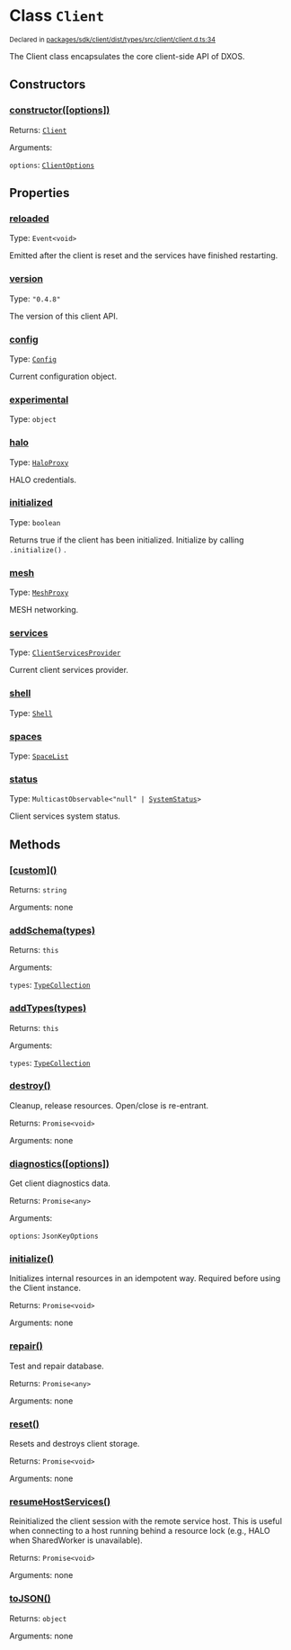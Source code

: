 # Class `Client`
<sub>Declared in [packages/sdk/client/dist/types/src/client/client.d.ts:34]()</sub>


The Client class encapsulates the core client-side API of DXOS.

## Constructors
### [constructor(\[options\])]()




Returns: <code>[Client](/api/@dxos/react-client/classes/Client)</code>

Arguments: 

`options`: <code>[ClientOptions](/api/@dxos/react-client/types/ClientOptions)</code>



## Properties
### [reloaded]()
Type: <code>Event&lt;void&gt;</code>

Emitted after the client is reset and the services have finished restarting.

### [version]()
Type: <code>"0.4.8"</code>

The version of this client API.

### [config]()
Type: <code>[Config](/api/@dxos/react-client/classes/Config)</code>

Current configuration object.

### [experimental]()
Type: <code>object</code>



### [halo]()
Type: <code>[HaloProxy](/api/@dxos/react-client/classes/HaloProxy)</code>

HALO credentials.

### [initialized]()
Type: <code>boolean</code>

Returns true if the client has been initialized. Initialize by calling  `.initialize()` .

### [mesh]()
Type: <code>[MeshProxy](/api/@dxos/react-client/classes/MeshProxy)</code>

MESH networking.

### [services]()
Type: <code>[ClientServicesProvider](/api/@dxos/react-client/interfaces/ClientServicesProvider)</code>

Current client services provider.

### [shell]()
Type: <code>[Shell](/api/@dxos/react-client/classes/Shell)</code>



### [spaces]()
Type: <code>[SpaceList](/api/@dxos/react-client/classes/SpaceList)</code>



### [status]()
Type: <code>MulticastObservable&lt;"null" | [SystemStatus](/api/@dxos/react-client/enums#SystemStatus)&gt;</code>

Client services system status.


## Methods
### [\[custom\]()]()




Returns: <code>string</code>

Arguments: none




### [addSchema(types)]()




Returns: <code>this</code>

Arguments: 

`types`: <code>[TypeCollection](/api/@dxos/react-client/classes/TypeCollection)</code>


### [addTypes(types)]()




Returns: <code>this</code>

Arguments: 

`types`: <code>[TypeCollection](/api/@dxos/react-client/classes/TypeCollection)</code>


### [destroy()]()


Cleanup, release resources.
Open/close is re-entrant.

Returns: <code>Promise&lt;void&gt;</code>

Arguments: none




### [diagnostics(\[options\])]()


Get client diagnostics data.

Returns: <code>Promise&lt;any&gt;</code>

Arguments: 

`options`: <code>JsonKeyOptions</code>


### [initialize()]()


Initializes internal resources in an idempotent way.
Required before using the Client instance.

Returns: <code>Promise&lt;void&gt;</code>

Arguments: none




### [repair()]()


Test and repair database.

Returns: <code>Promise&lt;any&gt;</code>

Arguments: none




### [reset()]()


Resets and destroys client storage.

Returns: <code>Promise&lt;void&gt;</code>

Arguments: none




### [resumeHostServices()]()


Reinitialized the client session with the remote service host.
This is useful when connecting to a host running behind a resource lock
(e.g., HALO when SharedWorker is unavailable).

Returns: <code>Promise&lt;void&gt;</code>

Arguments: none




### [toJSON()]()




Returns: <code>object</code>

Arguments: none




